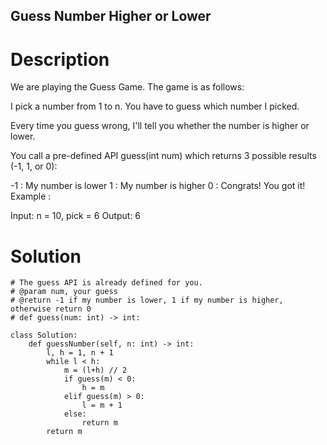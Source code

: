 Guess Number Higher or Lower
---

# Description

We are playing the Guess Game. The game is as follows:

I pick a number from 1 to n. You have to guess which number I picked.

Every time you guess wrong, I'll tell you whether the number is higher or lower.

You call a pre-defined API guess(int num) which returns 3 possible results (-1, 1, or 0):

-1 : My number is lower
 1 : My number is higher
 0 : Congrats! You got it!
Example :

Input: n = 10, pick = 6
Output: 6

# Solution
```python3
# The guess API is already defined for you.
# @param num, your guess
# @return -1 if my number is lower, 1 if my number is higher, otherwise return 0
# def guess(num: int) -> int:

class Solution:
    def guessNumber(self, n: int) -> int:
        l, h = 1, n + 1
        while l < h:
            m = (l+h) // 2
            if guess(m) < 0:
                h = m
            elif guess(m) > 0:
                l = m + 1
            else:
                return m
        return m
```
